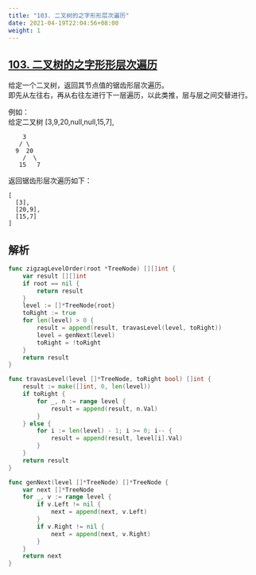```yaml
---
title: "103. 二叉树的之字形形层次遍历"
date: 2021-04-19T22:04:56+08:00
weight: 1
---
```


## [103. 二叉树的之字形形层次遍历](https://leetcode-cn.com/problems/binary-tree-zigzag-level-order-traversal)
给定一个二叉树，返回其节点值的锯齿形层次遍历。  
即先从左往右，再从右往左进行下一层遍历，以此类推，层与层之间交替进行。

例如：  
给定二叉树 [3,9,20,null,null,15,7],
```
    3
   / \
  9  20
    /  \
   15   7
```
返回锯齿形层次遍历如下：
```
[
  [3],
  [20,9],
  [15,7]
]
```
## 解析
```go
func zigzagLevelOrder(root *TreeNode) [][]int {
	var result [][]int
	if root == nil {
		return result
	}
	level := []*TreeNode{root}
	toRight := true
	for len(level) > 0 {
		result = append(result, travasLevel(level, toRight))
		level = genNext(level)
		toRight = !toRight
	}
	return result
}

func travasLevel(level []*TreeNode, toRight bool) []int {
	result := make([]int, 0, len(level))
	if toRight {
		for _, n := range level {
			result = append(result, n.Val)
		}
	} else {
		for i := len(level) - 1; i >= 0; i-- {
			result = append(result, level[i].Val)
		}
	}
	return result
}

func genNext(level []*TreeNode) []*TreeNode {
	var next []*TreeNode
	for _, v := range level {
		if v.Left != nil {
			next = append(next, v.Left)
		}
		if v.Right != nil {
			next = append(next, v.Right)
		}
	}
	return next
}
```